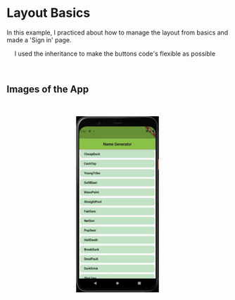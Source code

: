 # Layout Basics

In this example, I practiced about how to manage the layout from basics and made a 'Sign in' page.

&emsp; I used the inheritance to make the buttons code's flexible as possible

<br>

## Images of the App
<br>
<p align=center>
<img src="images/layout_basics.gif" height = 400>
</p>